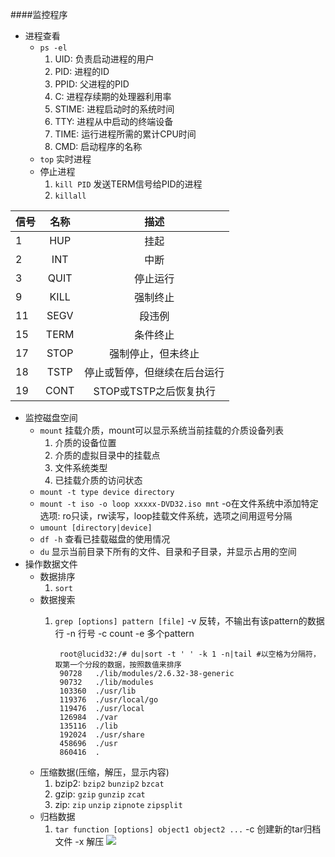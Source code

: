 ####监控程序
- 进程查看
	- `ps -el`
		1. UID: 负责启动进程的用户
		2. PID: 进程的ID
		3. PPID: 父进程的PID
		4. C: 进程存续期的处理器利用率
		5. STIME: 进程启动时的系统时间
		6. TTY: 进程从中启动的终端设备
		7. TIME: 运行进程所需的累计CPU时间
		8. CMD: 启动程序的名称
	- `top` 实时进程
	- 停止进程
		1. `kill PID` 发送TERM信号给PID的进程
		2. `killall`

| 信号       | 名称           |  描述           | 
| ------------- |:-------------:|:-------------:|
| 1      | HUP |挂起|
| 2      | INT |中断|
| 3      | QUIT|停止运行|
| 9      | KILL|强制终止|
| 11     | SEGV|段违例|
| 15     | TERM|条件终止|
| 17     | STOP|强制停止，但未终止|
| 18     | TSTP|停止或暂停，但继续在后台运行|
| 19     | CONT|STOP或TSTP之后恢复执行|      
              

- 监控磁盘空间
	- `mount` 挂载介质，mount可以显示系统当前挂载的介质设备列表
		1. 介质的设备位置
		2. 介质的虚拟目录中的挂载点
		3. 文件系统类型
		4. 已挂载介质的访问状态
	- `mount -t type device directory`
	- `mount -t iso -o loop xxxxx-DVD32.iso mnt` -o在文件系统中添加特定选项: ro只读，rw读写，loop挂载文件系统，选项之间用逗号分隔
	- `umount [directory|device]`
	- `df -h` 查看已挂载磁盘的使用情况
	- `du` 显示当前目录下所有的文件、目录和子目录，并显示占用的空间
- 操作数据文件
	- 数据排序
		1. `sort`
	- 数据搜索
		1. `grep [options] pattern [file]` -v 反转，不输出有该pattern的数据行 -n 行号 -c count -e 多个pattern

                root@lucid32:/# du|sort -t ' ' -k 1 -n|tail #以空格为分隔符，取第一个分段的数据，按照数值来排序
                90728   ./lib/modules/2.6.32-38-generic
                90732   ./lib/modules
                103360  ./usr/lib
                119376  ./usr/local/go
                119476  ./usr/local
                126984  ./var
                135116  ./lib
                192024  ./usr/share
                458696  ./usr
                860416  .
	- 压缩数据(压缩，解压，显示内容)
		1. bzip2: `bzip2`  `bunzip2` `bzcat` 
		2. gzip:  `gzip`  `gunzip`  `zcat`  
		3. zip: `zip` `unzip` `zipnote` `zipsplit`
	- 归档数据
		1. `tar function [options] object1 object2 ...` -c 创建新的tar归档文件 -x 解压
![](http://farm3.staticflickr.com/2833/9918113436_a1ece988a2_o.jpg)
